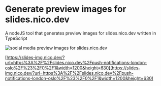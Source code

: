 # Generate preview images for slides.nico.dev
A nodeJS tool that generates preview images for slides.nico.dev written in TypeScript

![social media preview images for slides.nico.dev](https://uploads.nico.dev/slides-social-media-preview.png)

[https://slides-img.nico.dev/?url=https%3A%2F%2Fslides.nico.dev%2Fpush-notifications-london-oslo%2F%23%2F0%2F1&width=1200&height=630](https://slides-img.nico.dev/?url=https%3A%2F%2Fslides.nico.dev%2Fpush-notifications-london-oslo%2F%23%2F0%2F1&width=1200&height=630)
